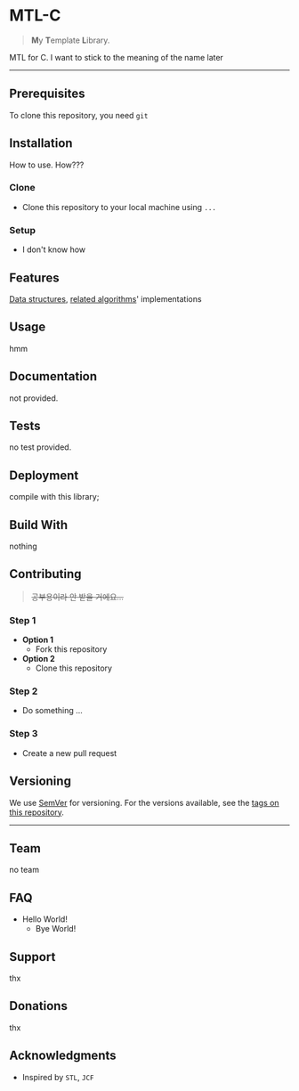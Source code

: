 # MTL-C
>  **M**y **T**emplate **L**ibrary.

MTL for C. I want to stick to the meaning of the name later



***



## Prerequisites

To clone this repository, you need `git`



## Installation

How to use. How???

### Clone

- Clone this repository to your local machine using `...`

### Setup

- I don't know how



## Features

[Data structures](https://en.wikipedia.org/wiki/List_of_data_structures), [related algorithms](https://en.wikipedia.org/wiki/List_of_terms_relating_to_algorithms_and_data_structures)' implementations



## Usage

hmm



## Documentation

not provided.



## Tests

no test provided.



## Deployment

compile with this library;



## Build With

nothing



## Contributing

> ~~공부용이라 안 받을 거에요...~~

### Step 1

- **Option 1**
  - Fork this repository
- **Option 2**
  - Clone this repository

### Step 2

- Do something ...

### Step 3

- Create a new pull request



## Versioning

We use [SemVer](http://semver.org/) for versioning. For the versions available, see the [tags on this repository](https://github.com/your/project/tags).



***



## Team

no team



## FAQ

- Hello World!
  - Bye World!



## Support

thx



## Donations

thx



## Acknowledgments

- Inspired by `STL`, `JCF`